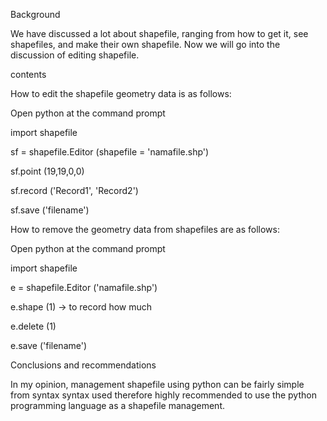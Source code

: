 Background

We have discussed a lot about shapefile, ranging from how to get it, see shapefiles, and make their own shapefile. Now we will go into the discussion of editing shapefile.

contents

How to edit the shapefile geometry data is as follows:

Open python at the command prompt

import shapefile

sf = shapefile.Editor (shapefile = 'namafile.shp')

sf.point (19,19,0,0)

sf.record ('Record1', 'Record2')

sf.save ('filename')

How to remove the geometry data from shapefiles are as follows:

Open python at the command prompt

import shapefile

e = shapefile.Editor ('namafile.shp')

e.shape (1) -> to record how much

e.delete (1)

e.save ('filename')

Conclusions and recommendations

In my opinion, management shapefile using python can be fairly simple from syntax syntax used therefore highly recommended to use the python programming language as a shapefile management.
